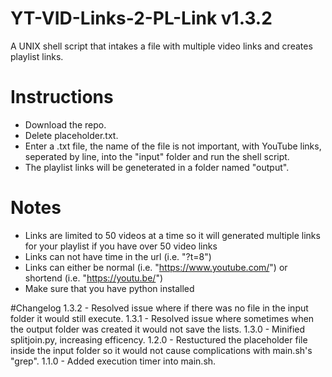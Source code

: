 # YT-VID-Links-2-PL-Link v1.3.2
A UNIX shell script that intakes a file with multiple video links and creates playlist links.

# Instructions
- Download the repo.
- Delete placeholder.txt.
- Enter a .txt file, the name of the file is not important, with YouTube links, seperated by line, into the "input" folder and run the shell script.
- The playlist links will be geneterated in a folder named "output".

# Notes
- Links are limited to 50 videos at a time so it will generated multiple links for your playlist if you have over 50 video links
- Links can not have time in the url (i.e. "?t=8")
- Links can either be normal (i.e. "https://www.youtube.com/") or shortend (i.e. "https://youtu.be/")
- Make sure that you have python installed

#Changelog
1.3.2 - Resolved issue where if there was no file in the input folder it would still execute.
1.3.1 - Resolved issue where sometimes when the output folder was created it would not save the lists.
1.3.0 - Minified splitjoin.py, increasing efficency.
1.2.0 - Restuctured the placeholder file inside the input folder so it would not cause complications with main.sh's "grep".
1.1.0 - Added execution timer into main.sh.
